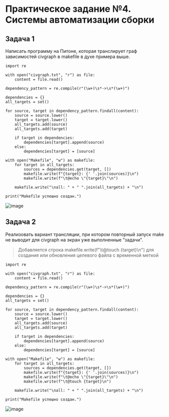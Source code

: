 # Практическое задание №4. Системы автоматизации сборки


## Задача 1

Написать программу на Питоне, которая транслирует граф зависимостей civgraph в makefile в духе примера выше.

```
import re

with open("civgraph.txt", "r") as file:
    content = file.read()

dependency_pattern = re.compile(r"(\w+)\s*->\s*(\w+)")

dependencies = {}
all_targets = set()

for source, target in dependency_pattern.findall(content):
    source = source.lower()
    target = target.lower()
    all_targets.add(source)
    all_targets.add(target)
    
    if target in dependencies:
        dependencies[target].append(source)
    else:
        dependencies[target] = [source]

with open("Makefile", "w") as makefile:
    for target in all_targets:
        sources = dependencies.get(target, [])
        makefile.write(f"{target}: {' '.join(sources)}\n")
        makefile.write(f"\t@echo \"{target}\"\n")
    
    makefile.write("\nall: " + " ".join(all_targets) + "\n")

print("Makefile успешно создан.")
```

![image](https://github.com/user-attachments/assets/e2032348-fcf6-4db3-8092-a93e69403d7e)

## Задача 2

Реализовать вариант трансляции, при котором повторный запуск make не выводит для civgraph на экран уже выполненные "задачи".

> Добавляется строка makefile.write(f"\t@touch {target}\n") для создания или обновления целевого файла с временной меткой

```
import re

with open("civgraph.txt", "r") as file:
    content = file.read()

dependency_pattern = re.compile(r"(\w+)\s*->\s*(\w+)")

dependencies = {}
all_targets = set()

for source, target in dependency_pattern.findall(content):
    source = source.lower()
    target = target.lower()
    all_targets.add(source)
    all_targets.add(target)

    if target in dependencies:
        dependencies[target].append(source)
    else:
        dependencies[target] = [source]

with open("Makefile", "w") as makefile:
    for target in all_targets:
        sources = dependencies.get(target, [])
        makefile.write(f"{target}: {' '.join(sources)}\n")
        makefile.write(f"\t@echo \"{target}\"\n")
        makefile.write(f"\t@touch {target}\n")

    makefile.write("\nall: " + " ".join(all_targets) + "\n")

print("Makefile успешно создан.")
```

![image](https://github.com/user-attachments/assets/e2edb13c-860e-42c6-b1e2-2120771a6b21)

